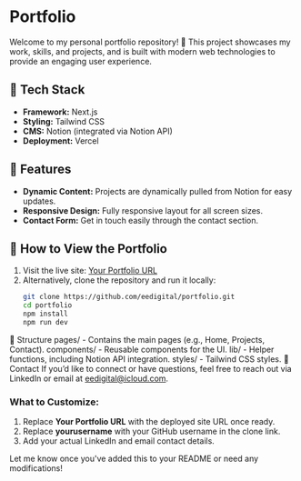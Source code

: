 # Portfolio

Welcome to my personal portfolio repository! 🎉 This project showcases my work, skills, and projects, and is built with modern web technologies to provide an engaging user experience.

## 🔧 Tech Stack
- **Framework:** Next.js
- **Styling:** Tailwind CSS
- **CMS:** Notion (integrated via Notion API)
- **Deployment:** Vercel

## 🚀 Features
- **Dynamic Content:** Projects are dynamically pulled from Notion for easy updates.
- **Responsive Design:** Fully responsive layout for all screen sizes.
- **Contact Form:** Get in touch easily through the contact section.

## 🌟 How to View the Portfolio
1. Visit the live site: [Your Portfolio URL](#)
2. Alternatively, clone the repository and run it locally:
   ```bash
   git clone https://github.com/eedigital/portfolio.git
   cd portfolio
   npm install
   npm run dev
📂 Structure
pages/ - Contains the main pages (e.g., Home, Projects, Contact).
components/ - Reusable components for the UI.
lib/ - Helper functions, including Notion API integration.
styles/ - Tailwind CSS styles.
💌 Contact
If you’d like to connect or have questions, feel free to reach out via LinkedIn or email at eedigital@icloud.com.

### What to Customize:
1. Replace **Your Portfolio URL** with the deployed site URL once ready.
2. Replace **yourusername** with your GitHub username in the clone link.
3. Add your actual LinkedIn and email contact details.

Let me know once you've added this to your README or need any modifications!

